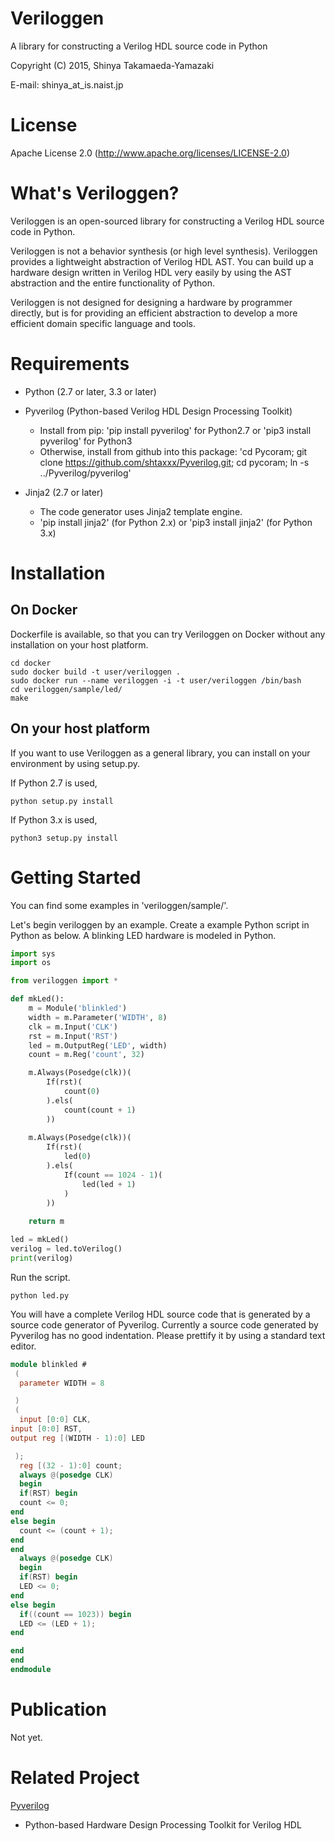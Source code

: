 Veriloggen
==============================

A library for constructing a Verilog HDL source code in Python

Copyright (C) 2015, Shinya Takamaeda-Yamazaki

E-mail: shinya\_at\_is.naist.jp


License
==============================

Apache License 2.0
(http://www.apache.org/licenses/LICENSE-2.0)


What's Veriloggen?
==============================

Veriloggen is an open-sourced library for constructing a Verilog HDL source code in Python.

Veriloggen is not a behavior synthesis (or high level synthesis). Veriloggen provides a lightweight abstraction of Verilog HDL AST. You can build up a hardware design written in Verilog HDL very easily by using the AST abstraction and the entire functionality of Python.
 
Veriloggen is not designed for designing a hardware by programmer directly, but is for providing an efficient abstraction to develop a more efficient domain specific language and tools.


Requirements
==============================

* Python (2.7 or later, 3.3 or later)

* Pyverilog (Python-based Verilog HDL Design Processing Toolkit)
    - Install from pip: 'pip install pyverilog' for Python2.7 or 'pip3 install pyverilog' for Python3
    - Otherwise, install from github into this package: 'cd Pycoram; git clone https://github.com/shtaxxx/Pyverilog.git; cd pycoram; ln -s ../Pyverilog/pyverilog'
* Jinja2 (2.7 or later)
   - The code generator uses Jinja2 template engine.
   - 'pip install jinja2' (for Python 2.x) or 'pip3 install jinja2' (for Python 3.x)


Installation
==============================

On Docker
------------------------------

Dockerfile is available, so that you can try Veriloggen on Docker without any installation on your host platform.

```
cd docker
sudo docker build -t user/veriloggen .
sudo docker run --name veriloggen -i -t user/veriloggen /bin/bash
cd veriloggen/sample/led/
make
```

On your host platform
------------------------------

If you want to use Veriloggen as a general library, you can install on your environment by using setup.py.

If Python 2.7 is used,

    python setup.py install

If Python 3.x is used,

    python3 setup.py install


Getting Started
==============================

You can find some examples in 'veriloggen/sample/'.

Let's begin veriloggen by an example. Create a example Python script in Python as below. A blinking LED hardware is modeled in Python.

```python
import sys
import os

from veriloggen import *

def mkLed():
    m = Module('blinkled')
    width = m.Parameter('WIDTH', 8)
    clk = m.Input('CLK')
    rst = m.Input('RST')
    led = m.OutputReg('LED', width)
    count = m.Reg('count', 32)

    m.Always(Posedge(clk))(
        If(rst)(
            count(0)
        ).els(
            count(count + 1)
        ))
    
    m.Always(Posedge(clk))(
        If(rst)(
            led(0)
        ).els(
            If(count == 1024 - 1)(
                led(led + 1)
            )
        ))
    
    return m

led = mkLed()
verilog = led.toVerilog()
print(verilog)
```

Run the script.

```
python led.py
```

You will have a complete Verilog HDL source code that is generated by a source code generator of Pyverilog.
Currently a source code generated by Pyverilog has no good indentation. Please prettify it by using a standard text editor.

```verilog
module blinkled #
 (
  parameter WIDTH = 8

 )
 (
  input [0:0] CLK, 
input [0:0] RST, 
output reg [(WIDTH - 1):0] LED

 );
  reg [(32 - 1):0] count;
  always @(posedge CLK)
  begin        
  if(RST) begin        
  count <= 0;
end  
else begin        
  count <= (count + 1);
end 
end 
  always @(posedge CLK)
  begin        
  if(RST) begin        
  LED <= 0;
end  
else begin        
  if((count == 1023)) begin        
  LED <= (LED + 1);
end  

end 
end 
endmodule
```


Publication
==============================

Not yet.


Related Project
==============================

[Pyverilog](http://shtaxxx.github.io/Pyverilog/)
- Python-based Hardware Design Processing Toolkit for Verilog HDL
